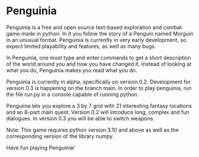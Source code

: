 # Penguinia

Penguinia is a free and open source text-based exploration and combat game made in python. In it you follow the story of a Penguin named Morguin in an unusual format. Penguinia is currently in very early development, so expect limited playability and features, as well as many bugs.

In Penguinia, one must type and enter commands to get a short description of the world around you and how you have changed it. Instead of looking at what you do, Penguinia makes you read what you do.

Penguinia is currently in alpha, specifically on version 0.2. Development for version 0.3 is happening on the branch main. In order to play penguinia, run the file run.py in a console capable of running python.

Penguinia lets you explore a 3 by 7 grid with 21 interesting fantasy locations and an 8-part main quest. Version 0.2 will introduce long, complex and fun dialogues. In version 0.3 you will be able to switch weapons.

Note: This game requires python version 3.10 and above as well as the corresponding version of the library numpy.

Have fun playing Penguinia!

